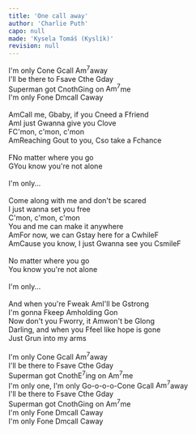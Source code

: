 ```yaml
---
title: 'One call away'
author: 'Charlie Puth'
capo: null
made: 'Kysela Tomáš (Kyslík)'
revision: null
---
```


<verse number="R:"></verse>I'm only <wrapper><chord>C</chord></wrapper>one <wrapper><chord>G</chord></wrapper>call <wrapper><chord>Am<sup>7</sup></chord></wrapper>away<br>
I'll be there to <wrapper><chord>F</chord></wrapper>save <wrapper><chord>C</chord></wrapper>the <wrapper><chord>G</chord></wrapper>day<br>
Superman got <wrapper><chord>C</chord></wrapper>noth<wrapper><chord>G</chord></wrapper>ing on <wrapper><chord>Am<sup>7</sup></chord></wrapper>me<br>
I'm only <wrapper><chord>F</chord></wrapper>one <wrapper><chord>Dm</chord></wrapper>call <wrapper><chord>C</chord></wrapper>away<br>
<br>
<verse number="1:"></verse><wrapper><chord>Am</chord></wrapper>Call me, <wrapper><chord>G</chord></wrapper>baby, if you <wrapper><chord>C</chord></wrapper>need a <wrapper><chord>F</chord></wrapper>friend<br>
<wrapper><chord>Am</chord></wrapper>I just <wrapper><chord>G</chord></wrapper>wanna give you <wrapper><chord>C</chord></wrapper>love<br>
<wrapper><chord>F</chord></wrapper>C'mon, c'mon, c'mon<br>
<wrapper><chord>Am</chord></wrapper>Reaching <wrapper><chord>G</chord></wrapper>out to you, <wrapper><chord>C</chord></wrapper>so take a <wrapper><chord>F</chord></wrapper>chance<br>
<br>
<wrapper><chord>F</chord></wrapper>No matter where you go<br>
<wrapper><chord>G</chord></wrapper>You know you're not alone<br>
<br>
<verse number="R:"></verse>I'm only...<br>
<br>
<verse number="2:"></verse>Come along with me and don't be scared<br>
I just wanna set you free<br>
C'mon, c'mon, c'mon<br>
You and me can make it anywhere<br>
<wrapper><chord>Am</chord></wrapper>For now, we can <wrapper><chord>G</chord></wrapper>stay here for a <wrapper><chord>C</chord></wrapper>while<wrapper><chord>F</chord></wrapper><br>
<wrapper><chord>Am</chord></wrapper>Cause you know, I just <wrapper><chord>G</chord></wrapper>wanna see you <wrapper><chord>C</chord></wrapper>smile<wrapper><chord>F</chord></wrapper><br>
<br>
No matter where you go<br>
You know you're not alone<br>
<br>
<verse number="R:"></verse>I'm only...<br>
<br>
<verse number="3:"></verse>And when you're <wrapper><chord>F</chord></wrapper>weak <wrapper><chord>Am</chord></wrapper>I'll be <wrapper><chord>G</chord></wrapper>strong<br>
I'm gonna <wrapper><chord>F</chord></wrapper>keep <wrapper><chord>Am</chord></wrapper>holding <wrapper><chord>G</chord></wrapper>on<br>
Now don't you <wrapper><chord>F</chord></wrapper>worry, it <wrapper><chord>Am</chord></wrapper>won't be <wrapper><chord>G</chord></wrapper>long<br>
Darling, and when you <wrapper><chord>F</chord></wrapper>feel like hope is gone<br>
Just <wrapper><chord>G</chord></wrapper>run into my arms<br>
<br>
<verse number="R:"></verse>I'm only <wrapper><chord>C</chord></wrapper>one <wrapper><chord>G</chord></wrapper>call <wrapper><chord>Am<sup>7</sup></chord></wrapper>away<br>
I'll be there to <wrapper><chord>F</chord></wrapper>save <wrapper><chord>C</chord></wrapper>the <wrapper><chord>G</chord></wrapper>day<br>
Superman got <wrapper><chord>C</chord></wrapper>noth<wrapper><chord>E<sup>7</sup></chord></wrapper>ing on <wrapper><chord>Am<sup>7</sup></chord></wrapper>me<br>
I'm only one, I'm only <wrapper><chord>G</chord></wrapper>o-o-o-o-<wrapper><chord>C</chord></wrapper>one <wrapper><chord>G</chord></wrapper>call <wrapper><chord>Am<sup>7</sup></chord></wrapper>away<br>
I'll be there to <wrapper><chord>F</chord></wrapper>save <wrapper><chord>C</chord></wrapper>the <wrapper><chord>G</chord></wrapper>day<br>
Superman got <wrapper><chord>C</chord></wrapper>noth<wrapper><chord>G</chord></wrapper>ing on <wrapper><chord>Am<sup>7</sup></chord></wrapper>me<br>
I'm only <wrapper><chord>F</chord></wrapper>one <wrapper><chord>Dm</chord></wrapper>call <wrapper><chord>C</chord></wrapper>away<br>
I'm only <wrapper><chord>F</chord></wrapper>one <wrapper><chord>Dm</chord></wrapper>call <wrapper><chord>C</chord></wrapper>away